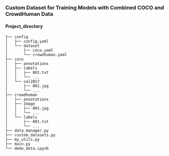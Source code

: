 ### Custom Dataset for Training Models with Combined COCO and CrowdHuman Data
#### Project_directory
```
├── config
│   ├── config.yaml
│   └── dataset
│       ├── coco.yaml
│       └── crowdhuman.yaml
├── coco
│   ├── annotations
│   ├── labels
│   │   ├── 001.txt
│   │   └── ...
│   └── val2017
│       ├── 001.jpg
│       └── ...
├── crowdhuman
│   ├── annotations
│   ├── Image
│   │   ├── 001.jpg
│   │   └── ...
│   └── labels
│       ├── 001.txt
│       └── ...
├── data_manager.py
├── custom_datasets.py
├── my_utils.py
├── main.py
└── demo_data.ipynb
```
